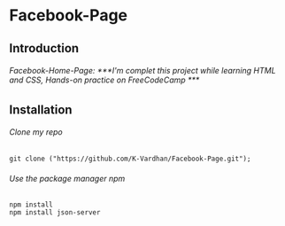 # Facebook-Page

## Introduction
###### Facebook-Home-Page: ***I'm complet this project while learning HTML and CSS, Hands-on practice on FreeCodeCamp *** 

## Installation
###### Clone my repo

```
git clone ("https://github.com/K-Vardhan/Facebook-Page.git");
```
###### Use the package manager npm

```
npm install
npm install json-server
```






